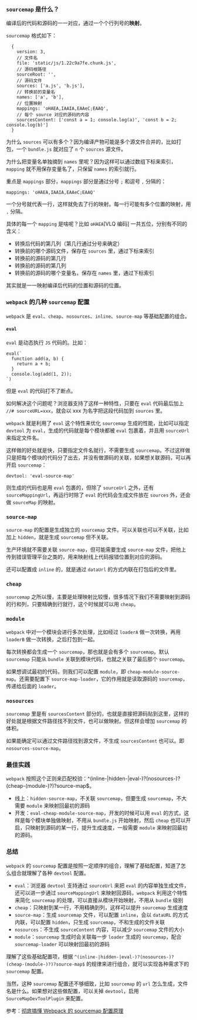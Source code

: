 ### `sourcemap` 是什么？

编译后的代码和源码的一一对应，通过一个个行列号的**映射**。

`sourcemap` 格式如下：

```
  {
    version: 3,
    // 文件名
    file: 'static/js/1.22c9a7fe.chunk.js',
    // 源码根路径
    sourceRoot: '',
    // 源码文件
    sources: ['a.js', 'b.js'],
    // 转换前的变量名
    names: ['a', 'b'],
    // 位置映射
    mappings: 'oHAEA,IAAIA,EAAeC;EAAQ',
    // 每个 source 对应的源码的内容
    sourcesContent: ['const a = 1; console.log(a)', 'const b = 2; console.log(b)']
  }
```

为什么 `sources` 可以有多个？因为编译产物可能是多个源文件合并的，比如打包，一个 `bundle.js` 就对应了 `n` 个 `sources` 源文件。

为什么把变量名单独摘到 `names` 里呢？因为这样可以通过数组下标来索引，`mapping` 就不用保存变量名了，只保留 `names` 的索引就行。

重点是 `mappings` 部分，`mappings` 部分是通过分号 `;` 和逗号 `,` 分隔的：

`mappings: 'oHAEA,IAAIA,EAAeC;EAAQ'`

一个分号就代表一行，这样就免去了行的映射。每一行可能有多个位置的映射，用 `,` 分隔。

具体的每一个 `mapping` 是啥呢？比如 `oHAEA`[VLQ 编码] 一共五位，分别有不同的含义：

- 转换后代码的第几列（第几行通过分号来确定）
- 转换前的哪个源码文件，保存在 `sources` 里，通过下标来索引
- 转换前的源码的第几行
- 转换前的源码的第几列
- 转换前的源码的哪个变量名，保存在 `names` 里，通过下标索引

其实就是一一映射编译后代码的位置和源码的位置。

### `webpack` 的几种 `sourcemap` 配置

`webpack` 是 `eval`、`cheap`、`nosources`、`inline`、`source-map` 等基础配置的组合。

#### `eval`

`eval` 是动态执行 `JS` 代码的。比如：

```
eval(`
  function add(a, b) {
    return a + b;
  }
  console.log(add(1, 2));
`)
```

但是 `eval` 的代码打不了断点。

如何解决这个问题呢？浏览器支持了这样一种特性，只要在 `eval` 代码最后加上 `//# sourceURL=xxx`，就会以 xxx 为名字把这段代码加到 `sources` 里。

`webpack` 就是利用了 `eval` 这个特性来优化 `sourcemap` 生成的性能，比如可以指定 `devtool` 为 `eval`，生成的代码就是每个模块都被 `eval` 包裹着，并且用 `sourceUrl` 来指定文件名。

这样做的好处就是快，只要指定文件名就行，不需要生成 `sourcemap`。不过这样做只是把每个模块的代码分了出去，并没有做源码的关联，如果想关联源码，可以再开启 `sourcemap`：

```
devtool: 'eval-source-map'
```

则生成的代码也是用 `eval` 包裹的，但除了 `sourceUrl` 之外，还有 `sourceMappingUrl`，再运行时除了 `eval` 的代码会生成文件放在 `sources` 外，还会做 `sourceMap` 的映射。

### `source-map`

`source-map` 的配置是生成独立的 `sourcemap` 文件。可以关联也可以不关联，比如加上 `hidden`，就是生成 `sourcemap` 但不关联。

生产环境就不需要关联 `source-map`，但可能需要生成 `source-map` 文件，把他上传到错误管理平台之类的，用来映射线上代码报错位置到对应的源码。

还可以配置成 `inline` 的，就是通过 `dataUrl` 的方式内联在打包后的文件里。

### `cheap`

`sourcemap` 之所以慢，主要是处理映射比较慢，很多情况下我们不需要映射到源码的行和列，只要精确到行就行，这个时候就可以用 `cheap`。

### `module`

`webpack` 中对一个模块会进行多次处理，比如经过 `loaderA` 做一次转换，再用 `loaderB` 做一次转换，之后打包到一起。

每次转换都会生成一个 `sourcemap`，那也就是会有多个 `sourcemap`。默认 `sourcemap` 只能从 `bundle` 关联到模块代码，也就之关联了最后那个 `sourcemap`。

如果想调试最初的代码，则我们可以配置 `module`，即 `cheap-module-source-map`。还需要配置下 `source-map-loader`，它的作用就是读取源码的 `sourcemap`，传递给后面的 `loader`。

### `nosources`

`sourcemap` 里是有 `sourcesContent` 部分的，也就是直接把源码贴到这里，这样的好处就是根据文件路径找不到文件，也可以做映射。但这样会增加 `sourcemap` 的体积。

如果能确定可以通过文件路径找到源文件，不生成 `sourcesContent` 也可以。即 `nosources-source-map`。

### 最佳实践

`webpack` 按照这个正则来匹配校验：^(inline-|hidden-|eval-)?(nosources-)?(cheap-(module-)?)?source-map$。

- 线上：`hidden-source-map`，不关联 `sourcemap`，但要生成 `sourcemap`，不大需要 `module` 来映射回最初的源码
- 开发：`eval-cheap-module-source-map`，开发的时候可以用 `eval` 的方式，这样是每个模块单独做映射，不用从 `bundle.js` 开始映射，然后 `cheap` 也可以开启，只映射到源码的某一行，提升生成速度，一般需要 `module` 来映射回最初的源码。

### 总结

`webpack` 的 `sourcemap` 配置是按照一定顺序的组合，理解了基础配置，知道了怎么组合就理解了各种 `devtool` 配置。

- `eval`：浏览器 `devtool` 支持通过 `sourceUrl` 来把 `eval` 的内容单独生成文件，还可以进一步通过 `sourceMappingUrl` 来映射回源码，`webpack` 利用这个特性来简化 `sourcemap` 的处理，可以直接从模块开始映射，不用从 `bundle` 级别
- `cheap`：只映射到某一行，不用精确到列，这样可以提升 `sourcemap` 生成速度
- `source-map`：生成 `sourcemap` 文件，可以配置 `inline`，会以 `dataURL` 的方式内联，可以配置 `hidden`，只生成 `sourcemap`，不和生成的文件关联
- `nosources`：不生成 `sourceContent` 内容，可以减少 `sourcemap` 文件的大小
- `module`：`sourcemap` 生成时会关联每一步 `loader` 生成的 `sourcemap`，配合 `sourcemap-loader` 可以映射回最初的源码

理解了这些基础配置项，根据 `^(inline-|hidden-|eval-)?(nosources-)?(cheap-(module-)?)?source-map$` 的规律来进行组合，就可以实现各种需求下的 `sourcemap` 配置。

当然，这种 `sourcemap` 配置还不够细致，比如 `sourcemap` 的 `url` 怎么生成，文件名是什么。如果想对这些做配置，可以关掉 `devtool`，启用 `SourceMapDevToolPlugin` 来配置。

参考：[彻底搞懂 Webpack 的 sourcemap 配置原理](https://zhuanlan.zhihu.com/p/558069023?utm_id=0)
